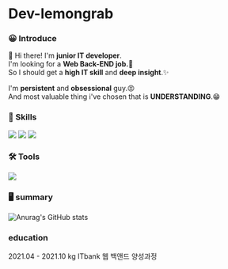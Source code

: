 # Dev-lemongrab

### 😀 Introduce
👋 Hi there! I'm **junior IT developer**.<br/> 
I'm looking for a **Web Back-END job.👀**<br/>
So I should get a **high IT skill** and **deep insight**.✨<br/>

I'm **persistent** and **obsessional** guy.😡<br/>
And most valuable thing i've chosen that is **UNDERSTANDING**.😁<br/>


### 💪 Skills

<img src="https://img.shields.io/badge/Java-FF0066?style=flat-square&logo=Java&logoColor=white"/> <img src="https://img.shields.io/badge/Spring-66CC99?style=flat-square&logo=Spring&logoColor=white"/> <img src="https://img.shields.io/badge/MariaDB-3399FF?style=flat-square&logo=MariaDB&logoColor=white"/>

### 🛠 Tools

<img src="https://img.shields.io/badge/Eclipse-3300CC?style=flat-square&logo=Eclipse IDE&logoColor=white"/>

### 🖥 summary

![Anurag's GitHub stats](https://github-readme-stats.vercel.app/api?username=Dev-lemongrab&show_icons=true&theme=radical)

### education

2021.04 - 2021.10 kg ITbank 웹 백앤드 양성과정   
  
  
 
